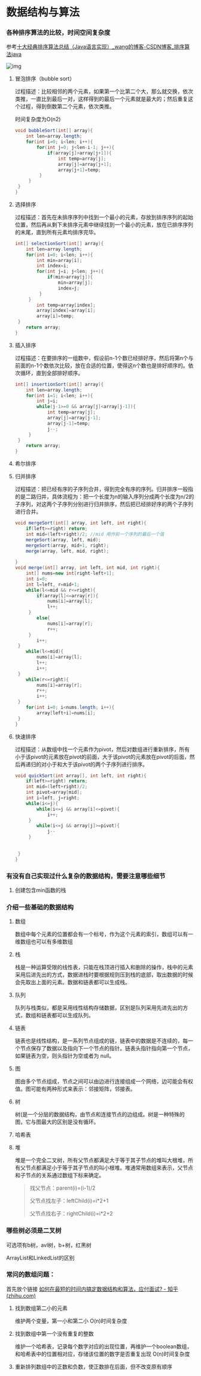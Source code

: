 # 数据结构与算法

### 各种排序算法的比较，时间空间复杂度

参考[十大经典排序算法总结（Java语言实现）_wang的博客-CSDN博客_排序算法java](https://blog.csdn.net/wq_1995/article/details/81937926)

![img](数据结构与算法.assets/aHR0cHM6Ly9tbWJpei5xcGljLmNuL21tYml6X3BuZy9MRFZIY3U3Q00xNTVOUkQ4a2Vwbk1KN2pTenJUZERZT1lQMmNpY2xSVEx2eFNXWHJpYndlTDB1RTN1MnRlQkJCM05UQTFOQlppYVd0aDFIT0xUcFI0aWJNb3cvNjQw)

1. 冒泡排序（bubble sort）

   过程描述：比较相邻的两个元素，如果第一个比第二个大，那么就交换，依次类推，一直比到最后一对，这样得到的最后一个元素就是最大的；然后重复这个过程，得到倒数第二个元素，依次类推。

   时间复杂度为O(n2)

   ```java
   void bubbleSort(int[] array){
       int len=array.length;
       for(int i=0; i<len; i++){
           for(int j=0; j<len-i-1; j++){
               if(array[j]>array[j+1]){
                   int temp=array[j];
                   array[j]=array[j+1];
                   array[j+1]=temp;
   			}
   		}
   	}
   }
   ```

2. 选择排序

   过程描述：首先在未排序序列中找到一个最小的元素，存放到排序序列的起始位置，然后再从剩下未排序元素中继续找到一个最小的元素，放在已排序序列的末尾，直到所有元素均排序完毕。

   ```java
   int[] selectionSort(int[] array){
       int len=array.length;
       for(int i=0; i<len; i++){
           int min=array[i];
           int index=i;
           for(int j=i; j<len; j++){
               if(min>array[j]){
                   min=array[j];
                   index=j;
   			}
   		}
           int temp=array[index];
           array[index]=array[i];
           array[i]=temp;
   	}
       return array;
   }
   ```

3. 插入排序

   过程描述：在要排序的一组数中，假设前n-1个数已经排好序，然后将第n个与前面的n-1个数依次比较，放在合适的位置，使得这n个数也是排好顺序的。依次循环，直到全部排好顺序。

   ```java
   int[] insertionSort(int[] array){
       int len=array.length;
       for(int i=1; i<len; i++){
           int j=i;
           while(j-1>=0 && array[j]<array[j-1]){
               int temp=array[j];
               array[j]=array[j-1];
               array[j-1]=temp;
               j--;
   		}
   	}
       return array;
   }
   ```

4. 希尔排序

5. 归并排序

   过程描述：把已经有序的子序列合并，得到完全有序的序列。归并排序一般指的是二路归并，具体流程为：把一个长度为n的输入序列分成两个长度为n/2的子序列，对这两个子序列分别进行归并排序，然后把已经排好序的两个子序列进行合并。

   ```java
   void mergeSort(int[] array, int left, int right){
       if(left>=right) return;
       int mid=(left+right)/2; //mid 用作前一个序列的最后一个值
       mergeSort(array, left, mid);
       mergeSort(array, mid+1, right);
       merge(array, left, mid, right);
       
   }
   void merge(int[] array, int left, int mid, int right){
       int[] nums=new int[right-left+1];
       int i=0;
       int l=left, r=mid+1;
       while(l<=mid && r<=right){
           if(array[l]<=array[r]){
               nums[i]=array[l];
               l++;
   		}
           else{
               nums[i]=array[r];
               r++;
   		}
           i++;
   	}
       while(l<=mid){
           nums[i]=array[l];
           l++;
           i++;
   	}
       while(r<=right){
           nums[i]=array[r];
           r++;
           i++;
   	}
       for(int i=0; i<nums.length; i++){
           array[left+i]=nums[i];
   	}
   }
   ```

6. 快速排序

   过程描述：从数组中找一个元素作为pivot，然后对数组进行重新排序，所有小于该pivot的元素放在pivot的前面，大于该pivot的元素放在pivot的后面，然后再递归的对小于和大于该pivot的两个子序列进行排序。

   ```java
   void quickSort(int array[], int left, int right){
       if(left>=right) return;
       int mid=(left+right)/2;
       int pivot=array[mid];
       int i=left, j=right;
       while(i<=j){
           while(i<=j && array[i]<=pivot){
               i++;
   		}
           while(i<=j && array[j]>=pivot){
               j--
   		}
           
           
   	}
   }
   ```

   

### 有没有自己实现过什么复杂的数据结构，需要注意哪些细节

1. 创建包含min函数的栈

### 介绍一些基础的数据结构

1. 数组

   数组中每个元素的位置都会有一个标号，作为这个元素的索引，数组可以有一维数组也可以有多维数组

2. 栈

   栈是一种运算受限的线性表，只能在栈顶进行插入和删除的操作，栈中的元素采用后进先出的方式，数据进栈时要根据规则压到栈的底部，取出数据的时候会先取出上面的元素。数据和链表都可以生成栈。

3. 队列

   队列与栈类似，都是采用线性结构存储数据，区别是队列采用先进先出的方式，数组和链表都可以生成队列。

4. 链表

   链表也是线性结构，是一系列节点组成的链，链表中的数据是不连续的，每一个节点保存了数据以及指向下一个节点的指针。链表头指针指向第一个节点，如果链表为空，则头指针为空或者为 null。

5. 图

   图由多个节点组成，节点之间可以由边进行连接组成一个网络，边可能会有权值。图可能有两种形式来表示：邻接矩阵，邻接表。

6. 树

   树(是一个分层的数据结构，由节点和连接节点的边组成。树是一种特殊的图，它与图最大的区别是没有循环。

7. 哈希表

8. 堆

   堆是一个完全二叉树，所有父节点都满足大于等于其子节点的堆叫大根堆，所有父节点都满足小于等于其子节点的叫小根堆。堆通常用数组来表示，父节点和子节点的关系通过数组下标来确定。

   > 找父节点：parent(i)=(i-1)/2
   >
   > 父节点找左子：leftChild(i)=i*2+1
   >
   > 父节点找右子：rightChild(i)=i*2+2





### 哪些树必须是二叉树

可选项有b树，avl树，b+树，红黑树



ArrayList和LinkedList的区别



### 常问的数组问题：

首先放个链接 [如何在最短的时间内搞定数据结构和算法，应付面试? - 知乎 (zhihu.com)](https://www.zhihu.com/question/28580777)

1. 找到数组第二小的元素

   维护两个变量，第一小和第二小 O(n)时间复杂度

2. 找到数组中第一个没有重复的整数

   维护一个哈希表，记录每个数字对应的出现位置，再维护一个boolean数组，和哈希表中的位置相对应，存储该位置的数字是否重复出现  O(n)时间复杂度

3. 重新排列数组中的正数和负数，使正数排在后面，但不改变原有顺序

   

